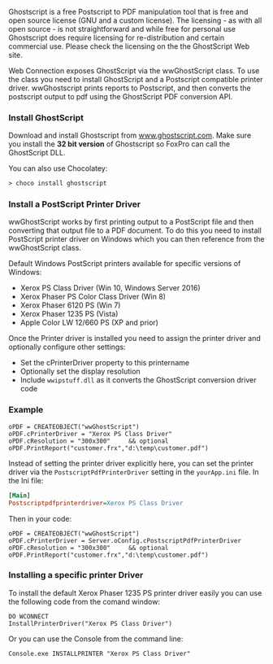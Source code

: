 ﻿Ghostscript is a free Postscript to PDF manipulation tool that is free and open source license (GNU and a custom license). The licensing - as with all open source - is not straightforward and while free for personal use Ghostscript does require licensing for re-distribution and certain commercial use. Please check the licensing on the the GhostScript Web site. Web Connection exposes GhostScript via the wwGhostScript class. To use the class you need to install GhostScript and a Postscript compatible printer driver. wwGhostscript prints reports to Postscript, and then converts the postscript output to pdf using the GhostScript PDF conversion API. ### Install GhostScriptDownload and install Ghostscript from <a href="http://www.ghostscript.com" target="top">www.ghostscript.com</a>. Make sure you install the **32 bit version** of Ghostscript so FoxPro can call the GhostScript DLL.You can also use Chocolatey:```ps> choco install ghostscript```### Install a PostScript Printer DriverwwGhostScript works by first printing output to a PostScript file and then converting that output file to a PDF document. To do this you need to install PostScript printer driver on Windows which you can then reference from the wwGhostScript class.Default Windows PostScript printers available for specific versions of Windows:* Xerox PS Class Driver (Win 10, Windows Server 2016)* Xerox Phaser PS Color Class Driver (Win 8)* Xerox Phaser 6120 PS (Win 7)* Xerox Phaser 1235 PS (Vista)* Apple Color LW 12/660 PS (XP and prior)Once the Printer driver is installed you need to assign the printer driver and optionally configure other settings:* Set the cPrinterDriver property to this printername* Optionally set the display resolution* Include `wwipstuff.dll` as it converts the GhostScript conversion driver code### Example```foxprooPDF = CREATEOBJECT("wwGhostScript")oPDF.cPrinterDriver = "Xerox PS Class Driver"   oPDF.cResolution = "300x300"     && optionaloPDF.PrintReport("customer.frx","d:\temp\customer.pdf")```Instead of setting the printer driver explicitly here, you can set the printer driver via the `PostscriptPdfPrinterDriver` setting in the `yourApp.ini` file. In the Ini file:```ini[Main]Postscriptpdfprinterdriver=Xerox PS Class Driver```Then in your code:```foxprooPDF = CREATEOBJECT("wwGhostScript")oPDF.cPrinterDriver = Server.oConfig.cPostscriptPdfPrinterDriveroPDF.cResolution = "300x300"     && optionaloPDF.PrintReport("customer.frx","d:\temp\customer.pdf")```### Installing a specific printer DriverTo install the default Xerox Phaser 1235 PS printer driver easily you can use the following code from the comand window:```foxproDO WCONNECTInstallPrinterDriver("Xerox PS Class Driver")```Or you can use the Console from the command line:```Console.exe INSTALLPRINTER "Xerox PS Class Driver"```